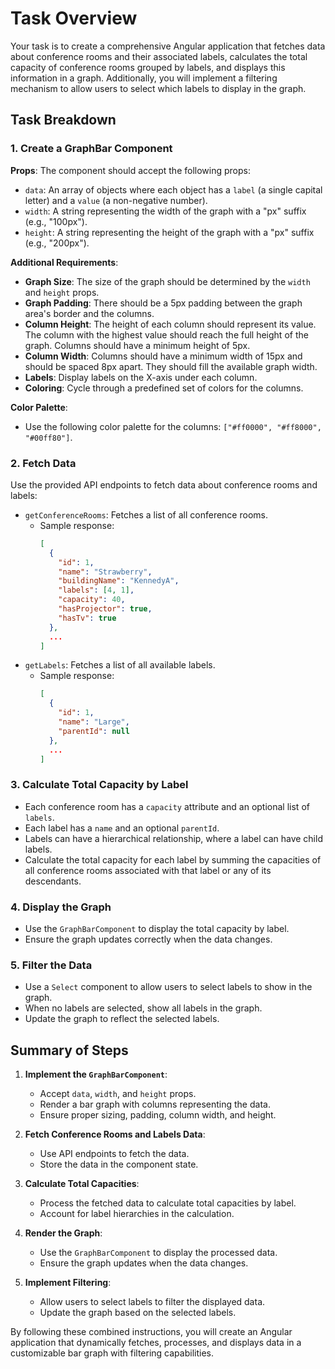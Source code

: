 # Task Overview

Your task is to create a comprehensive Angular application that fetches data about conference rooms and their associated labels, calculates the total capacity of conference rooms grouped by labels, and displays this information in a graph. Additionally, you will implement a filtering mechanism to allow users to select which labels to display in the graph.

## Task Breakdown

### 1. Create a GraphBar Component

**Props**: The component should accept the following props:

- `data`: An array of objects where each object has a `label` (a single capital letter) and a `value` (a non-negative number).
- `width`: A string representing the width of the graph with a "px" suffix (e.g., "100px").
- `height`: A string representing the height of the graph with a "px" suffix (e.g., "200px").

**Additional Requirements**:

- **Graph Size**: The size of the graph should be determined by the `width` and `height` props.
- **Graph Padding**: There should be a 5px padding between the graph area's border and the columns.
- **Column Height**: The height of each column should represent its value. The column with the highest value should reach the full height of the graph. Columns should have a minimum height of 5px.
- **Column Width**: Columns should have a minimum width of 15px and should be spaced 8px apart. They should fill the available graph width.
- **Labels**: Display labels on the X-axis under each column.
- **Coloring**: Cycle through a predefined set of colors for the columns.

**Color Palette**:

- Use the following color palette for the columns: `["#ff0000", "#ff8000", "#00ff80"]`.

### 2. Fetch Data

Use the provided API endpoints to fetch data about conference rooms and labels:

- `getConferenceRooms`: Fetches a list of all conference rooms.
  - Sample response:
    ```json
    [
      {
        "id": 1,
        "name": "Strawberry",
        "buildingName": "KennedyA",
        "labels": [4, 1],
        "capacity": 40,
        "hasProjector": true,
        "hasTv": true
      },
      ...
    ]
    ```
- `getLabels`: Fetches a list of all available labels.
  - Sample response:
    ```json
    [
      {
        "id": 1,
        "name": "Large",
        "parentId": null
      },
      ...
    ]
    ```

### 3. Calculate Total Capacity by Label

- Each conference room has a `capacity` attribute and an optional list of `labels`.
- Each label has a `name` and an optional `parentId`.
- Labels can have a hierarchical relationship, where a label can have child labels.
- Calculate the total capacity for each label by summing the capacities of all conference rooms associated with that label or any of its descendants.

### 4. Display the Graph

- Use the `GraphBarComponent` to display the total capacity by label.
- Ensure the graph updates correctly when the data changes.

### 5. Filter the Data

- Use a `Select` component to allow users to select labels to show in the graph.
- When no labels are selected, show all labels in the graph.
- Update the graph to reflect the selected labels.

## Summary of Steps

1. **Implement the `GraphBarComponent`**:

   - Accept `data`, `width`, and `height` props.
   - Render a bar graph with columns representing the data.
   - Ensure proper sizing, padding, column width, and height.

2. **Fetch Conference Rooms and Labels Data**:

   - Use API endpoints to fetch the data.
   - Store the data in the component state.

3. **Calculate Total Capacities**:

   - Process the fetched data to calculate total capacities by label.
   - Account for label hierarchies in the calculation.

4. **Render the Graph**:

   - Use the `GraphBarComponent` to display the processed data.
   - Ensure the graph updates when the data changes.

5. **Implement Filtering**:
   - Allow users to select labels to filter the displayed data.
   - Update the graph based on the selected labels.

By following these combined instructions, you will create an Angular application that dynamically fetches, processes, and displays data in a customizable bar graph with filtering capabilities.
